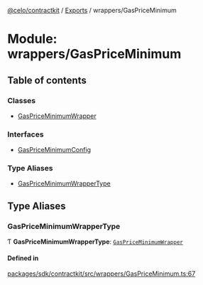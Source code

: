 [@celo/contractkit](../README.md) / [Exports](../modules.md) / wrappers/GasPriceMinimum

# Module: wrappers/GasPriceMinimum

## Table of contents

### Classes

- [GasPriceMinimumWrapper](../classes/wrappers_GasPriceMinimum.GasPriceMinimumWrapper.md)

### Interfaces

- [GasPriceMinimumConfig](../interfaces/wrappers_GasPriceMinimum.GasPriceMinimumConfig.md)

### Type Aliases

- [GasPriceMinimumWrapperType](wrappers_GasPriceMinimum.md#gaspriceminimumwrappertype)

## Type Aliases

### GasPriceMinimumWrapperType

Ƭ **GasPriceMinimumWrapperType**: [`GasPriceMinimumWrapper`](../classes/wrappers_GasPriceMinimum.GasPriceMinimumWrapper.md)

#### Defined in

[packages/sdk/contractkit/src/wrappers/GasPriceMinimum.ts:67](https://github.com/celo-org/developer-tooling/blob/master/packages/sdk/contractkit/src/wrappers/GasPriceMinimum.ts#L67)
